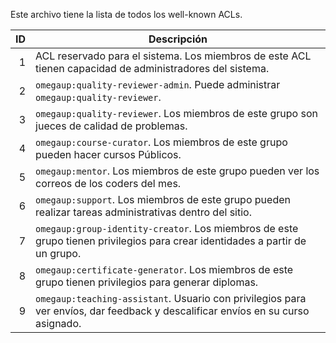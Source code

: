 Este archivo tiene la lista de todos los well-known ACLs.

ID    | Descripción
-----:| ----------------------------------------------
1     | ACL reservado para el sistema. Los miembros de este ACL tienen capacidad de administradores del sistema.
2     | `omegaup:quality-reviewer-admin`. Puede administrar `omegaup:quality-reviewer`.
3     | `omegaup:quality-reviewer`. Los miembros de este grupo son jueces de calidad de problemas.
4     | `omegaup:course-curator`. Los miembros de este grupo pueden hacer cursos Públicos.
5     | `omegaup:mentor`. Los miembros de este grupo pueden ver los correos de los coders del mes.
6     | `omegaup:support`. Los miembros de este grupo pueden realizar tareas administrativas dentro del sitio.
7     | `omegaup:group-identity-creator`. Los miembros de este grupo tienen privilegios para crear identidades a partir de un grupo.
8     | `omegaup:certificate-generator`. Los miembros de este grupo tienen privilegios para generar diplomas.
9     | `omegaup:teaching-assistant`. Usuario con privilegios para ver envíos, dar feedback y descalificar envíos en su curso asignado.

